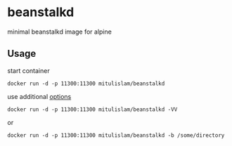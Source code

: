 # beanstalkd
minimal beanstalkd image for alpine

## Usage

start container

`docker run -d -p 11300:11300 mitulislam/beanstalkd`

use additional [options](https://linux.die.net/man/1/beanstalkd)

`docker run -d -p 11300:11300 mitulislam/beanstalkd -VV`

or

`docker run -d -p 11300:11300 mitulislam/beanstalkd -b /some/directory`